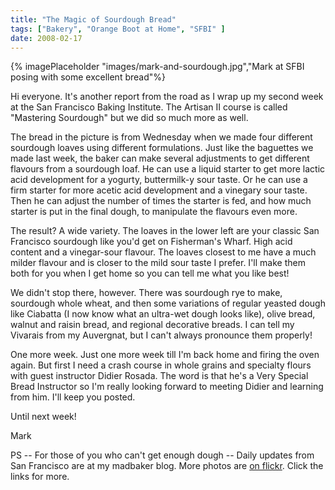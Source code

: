 ```yaml
---
title: "The Magic of Sourdough Bread"
tags: ["Bakery", "Orange Boot at Home", "SFBI" ] 
date: 2008-02-17
---
```


{% imagePlaceholder "images/mark-and-sourdough.jpg","Mark at SFBI posing with some excellent bread"%}

Hi everyone. It's another report from the road as I wrap up my second week at the San Francisco Baking Institute. The Artisan II course is called "Mastering Sourdough" but we did so much more as well.

The bread in the picture is from Wednesday when we made four different sourdough loaves using different formulations. Just like the baguettes we made last week, the baker can make several adjustments to get different flavours from a sourdough loaf. He can use a liquid starter to get more lactic acid development for a yogurty, buttermilk-y sour taste. Or he can use a firm starter for more acetic acid development and a vinegary sour taste. Then he can adjust the number of times the starter is fed, and how much starter is put in the final dough, to manipulate the flavours even more.

The result? A wide variety. The loaves in the lower left are your classic San Francisco sourdough like you'd get on Fisherman's Wharf. High acid content and a vinegar-sour flavour. The loaves closest to me have a much milder flavour and is closer to the mild sour taste I prefer. I'll make them both for you when I get home so you can tell me what you like best!

We didn't stop there, however. There was sourdough rye to make, sourdough whole wheat, and then some variations of regular yeasted dough like Ciabatta (I now know what an ultra-wet dough looks like), olive bread, walnut and raisin bread, and regional decorative breads. I can tell my Vivarais from my Auvergnat, but I can't always pronounce them properly!

One more week. Just one more week till I'm back home and firing the oven again. But first I need a crash course in whole grains and specialty flours with guest instructor Didier Rosada. The word is that he's a Very Special Bread Instructor so I'm really looking forward to meeting Didier and learning from him. I'll keep you posted.

Until next week!

Mark

PS -- For those of you who can't get enough dough -- Daily updates from San Francisco are at my madbaker blog. More photos are [on flickr](http://flickr.com/photos/orangeboot/sets/72157603855278075/). Click the links for more.
